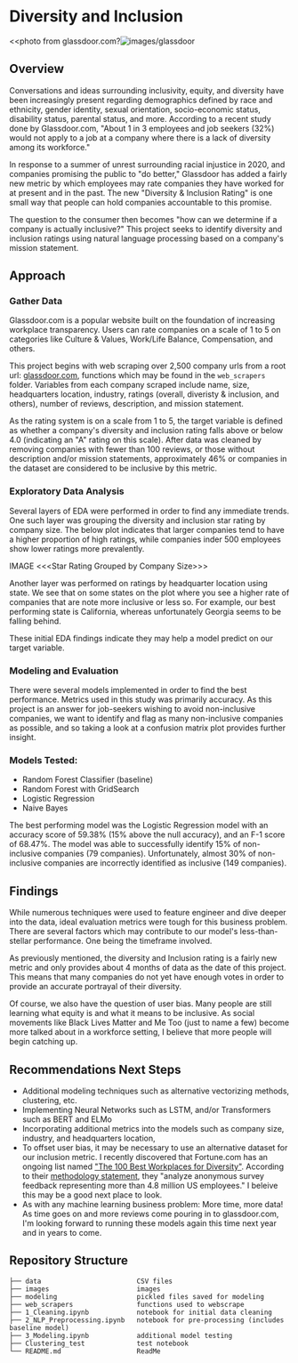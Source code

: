 <h1 id="toc_0">Diversity and Inclusion</h1>

<p>&lt;&lt;photo from glassdoor.com?<img src="link" alt="images/glassdoor"></p>

<h2 id="toc_1">Overview</h2>

<p>Conversations and ideas surrounding inclusivity, equity, and diversity have been increasingly present regarding demographics defined by race and ethnicity, gender identity, sexual orientation, socio-economic status, disability status, parental status, and more. According to a recent study done by Glassdoor.com, &quot;About 1 in 3 employees and job seekers (32%) would not apply to a job at a company where there is a lack of diversity among its workforce.&quot;</p>

<p>In response to a summer of unrest surrounding racial injustice in 2020, and companies promising the public to &quot;do better,&quot;  Glassdoor has added a fairly new metric by which employees may rate companies they have worked for at present and in the past. The new &quot;Diversity &amp; Inclusion Rating&quot; is one small way that people can hold companies accountable to this promise.</p>

<p>The question to the consumer then becomes &quot;how can we determine if a company is actually inclusive?&quot; This project seeks to identify diversity and inclusion ratings using natural language processing based on a company&#39;s mission statement.</p>

<h2 id="toc_2">Approach</h2>

<h3 id="toc_3">Gather Data</h3>

<p>Glassdoor.com is a popular website built on the foundation of increasing workplace transparency. Users can rate companies on a scale of 1 to 5 on categories like Culture &amp; Values, Work/Life Balance, Compensation, and others.</p>

<p>This project begins with web scraping over 2,500 company urls from a root url: <a href="https://www.glassdoor.com/Explore/browse-companies.htm?overall_rating_low=0&amp;page=1&amp;isHiringSurge=0">glassdoor.com</a>, functions which may be found in the <code>web_scrapers</code> folder. Variables from each company scraped include name, size, headquarters location, industry, ratings (overall, diveristy &amp; inclusion, and others), number of reviews, description, and mission statement.</p>

<p>As the rating system is on a scale from 1 to 5, the target variable is defined as whether a company&#39;s diversity and inclusion rating falls above or below 4.0 (indicating an &quot;A&quot; rating on this scale). After data was cleaned by removing companies with fewer than 100 reviews, or those without description and/or mission statements, approximately 46% or companies in the dataset are considered to be inclusive by this metric.</p>

<h3 id="toc_4">Exploratory Data Analysis</h3>

<p>Several layers of EDA were performed in order to find any immediate trends. One such layer was grouping the diversity and inclusion star rating by company size. The below plot indicates that larger companies tend to have a higher proportion of high ratings, while companies inder 500 employees show lower ratings more prevalently.</p>

<p>IMAGE &lt;&lt;&lt;<img src="link" alt="">Star Rating Grouped by Company Size&gt;&gt;&gt;</p>

<p>Another layer was performed on ratings by headquarter location using state. We see that on some states on the plot where you see a higher rate of companies that are note more inclusive or less so. For example, our best performing state is California, whereas unfortunately Georgia seems to be falling behind.</p>

<p>These initial EDA findings indicate they may help a model predict on our target variable.</p>

<h3 id="toc_5">Modeling and Evaluation</h3>

<p>There were several models implemented in order to find the best performance. Metrics used in this study was primarily accuracy. As this project is an answer for job-seekers wishing to avoid non-inclusive companies, we want to identify and flag as many non-inclusive companies as possible, and so taking a look at a confusion matrix plot provides further insight. </p>

<h3 id="toc_6">Models Tested:</h3>

<ul>
<li>Random Forest Classifier (baseline)</li>
<li>Random Forest with GridSearch</li>
<li>Logistic Regression</li>
<li>Naive Bayes</li>
</ul>

<p>The best performing model was the Logistic Regression model with an accuracy score of 59.38% (15% above the null accuracy), and an F-1 score of 68.47%. The model was able to successfully identify 15% of non-inclusive companies (79 companies). Unfortunately, almost 30% of non-inclusive companies are incorrectly identified as inclusive (149 companies).</p>

<h2 id="toc_7">Findings</h2>

<p>While numerous techniques were used to feature engineer and dive deeper into the data, ideal evaluation metrics were tough for this business problem. There are several factors which may contribute to our model&#39;s less-than-stellar performance. One being the timeframe involved. </p>

<p>As previously mentioned, the diversity and Inclusion rating is a fairly new metric and only provides about 4 months of data as the date of this project. This means that many companies do not yet have enough votes in order to provide an accurate portrayal of their diversity.</p>

<p>Of course, we also have the question of user bias. Many people are still learning what equity is and what it means to be inclusive. As social movements like Black Lives Matter and Me Too (just to name a few) become more talked about in a workforce setting, I believe that more people will begin catching up.</p>

<h2 id="toc_8">Recommendations Next Steps</h2>

<ul>
<li>Additional modeling techniques such as alternative vectorizing methods, clustering, etc.</li>
<li>Implementing Neural Networks such as LSTM, and/or Transformers such as BERT and ELMo</li>
<li>Incorporating additional metrics into the models such as company size, industry, and headquarters location,</li>
<li>To offset user bias, it may be necessary to use an alternative dataset for our inclusion metric. I recently discovered that Fortune.com has an ongoing list named <a href="https://fortune.com/best-workplaces-for-diversity/">&quot;The 100 Best Workplaces for Diversity&quot;</a>. According to their <a href="https://fortune.com/franchise-list-page/best-workplaces-diversity-methodology-2019/">methodology statement</a>, they &quot;analyze anonymous survey feedback representing more than 4.8 million US employees.&quot; I beleive this may be a good next place to look.</li>
<li>As with any machine learning business problem: More time, more data! As time goes on and more reviews come pouring in to glassdoor.com, I&#39;m looking forward to running these models again this time next year and in years to come.</li>
</ul>

<h2 id="toc_9">Repository Structure</h2>

<div><pre><code class="language-none">├── data                        CSV files
├── images                      images    
├── modeling                    pickled files saved for modeling
├── web_scrapers                functions used to webscrape
├── 1_Cleaning.ipynb            notebook for initial data cleaning
├── 2_NLP_Preprocessing.ipynb   notebook for pre-processing (includes baseline model)
├── 3_Modeling.ipynb            additional model testing
├── Clustering_test             test notebook
└── README.md                   ReadMe</code></pre></div>
